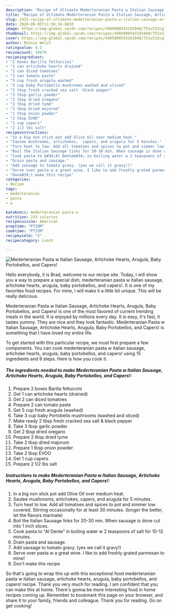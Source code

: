 ```yaml
---
description: "Recipe of Ultimate Mederteranian Pasta w Italian Sausage, Artichoke Hearts, Arugula, Baby Portobellos, and Capers!"
title: "Recipe of Ultimate Mederteranian Pasta w Italian Sausage, Artichoke Hearts, Arugula, Baby Portobellos, and Capers!"
slug: 2432-recipe-of-ultimate-mederteranian-pasta-w-italian-sausage-artichoke-hearts-arugula-baby-portobellos-and-capers
date: 2020-09-05T11:50:34.883Z
image: https://img-global.cpcdn.com/recipes/4905000543191040/751x532cq70/mederteranian-pasta-w-italian-sausage-artichoke-hearts-arugula-baby-portobellos-and-capers-recipe-main-photo.jpg
thumbnail: https://img-global.cpcdn.com/recipes/4905000543191040/751x532cq70/mederteranian-pasta-w-italian-sausage-artichoke-hearts-arugula-baby-portobellos-and-capers-recipe-main-photo.jpg
cover: https://img-global.cpcdn.com/recipes/4905000543191040/751x532cq70/mederteranian-pasta-w-italian-sausage-artichoke-hearts-arugula-baby-portobellos-and-capers-recipe-main-photo.jpg
author: Minnie Welch
ratingvalue: 4.3
reviewcount: 34479
recipeingredient:
- "2 boxes Barilla fettuccini"
- "1 can artichoke hearts drained"
- "2 can diced tomatoes"
- "2 can tomato paste"
- "5 cup fresh arugula washed"
- "3 cup baby Portobello mushrooms washed and sliced"
- "2 tbsp fresh cracked sea salt  black pepper"
- "3 tbsp garlic powder"
- "2 tbsp dried oregano"
- "2 tbsp dried tyme"
- "2 tbsp dried majorum"
- "1 tbsp onion powder"
- "2 tbsp EVOO"
- "1 cup capers"
- "2 1/2 lbs salt"
recipeinstructions:
- "In a big non stick pot add Olive Oil over medium heat."
- "Sautee mushrooms, artichokes,  capers, and arugula for 5 minutes."
- "Turn heat to low. Add all tomatoes and spices to pot and simmer low covered.  Stirring occasionally for at least 30 minutes. (longer the better, let the flavors marinate)"
- "Boil the Italian Sausage links for 20-30 min. When sausage is done cut into 1 inch slices."
- "Cook pasta to &#34;Al Dente&#34; in boiling water w 2 teaspoons of salt for 10-12 minutes."
- "Drain pasta and sausage."
- "Add sausage to tomato gravy. (yes we call it gravy!)"
- "Serve over pasta w a great wine. I like to add freshly grated parmesan to mine!"
- "Don&#39;t make this recipe"
categories:
- Recipe
tags:
- mederteranian
- pasta
- w

katakunci: mederteranian pasta w 
nutrition: 233 calories
recipecuisine: American
preptime: "PT29M"
cooktime: "PT33M"
recipeyield: "2"
recipecategory: Lunch

---
```



![Mederteranian Pasta w Italian Sausage, Artichoke Hearts, Arugula, Baby Portobellos, and Capers!](https://img-global.cpcdn.com/recipes/4905000543191040/751x532cq70/mederteranian-pasta-w-italian-sausage-artichoke-hearts-arugula-baby-portobellos-and-capers-recipe-main-photo.jpg)

Hello everybody, it is Brad, welcome to our recipe site. Today, I will show you a way to prepare a special dish, mederteranian pasta w italian sausage, artichoke hearts, arugula, baby portobellos, and capers!. It is one of my favorites food recipes. For mine, I will make it a little bit unique. This will be really delicious.

Mederteranian Pasta w Italian Sausage, Artichoke Hearts, Arugula, Baby Portobellos, and Capers! is one of the most favored of current trending meals in the world. It is enjoyed by millions every day. It is easy, it's fast, it tastes yummy. They are nice and they look fantastic. Mederteranian Pasta w Italian Sausage, Artichoke Hearts, Arugula, Baby Portobellos, and Capers! is something that I have loved my entire life.




To get started with this particular recipe, we must first prepare a few components. You can cook mederteranian pasta w italian sausage, artichoke hearts, arugula, baby portobellos, and capers! using 15 ingredients and 9 steps. Here is how you cook it.

<!--inarticleads1-->

##### The ingredients needed to make Mederteranian Pasta w Italian Sausage, Artichoke Hearts, Arugula, Baby Portobellos, and Capers!:

1. Prepare 2 boxes Barilla fettuccini
1. Get 1 can artichoke hearts (drained)
1. Get 2 can diced tomatoes
1. Prepare 2 can tomato paste
1. Get 5 cup fresh arugula (washed)
1. Take 3 cup baby Portobello mushrooms (washed and sliced)
1. Make ready 2 tbsp fresh cracked sea salt &amp; black pepper
1. Take 3 tbsp garlic powder
1. Get 2 tbsp dried oregano
1. Prepare 2 tbsp dried tyme
1. Take 2 tbsp dried majorum
1. Prepare 1 tbsp onion powder
1. Take 2 tbsp EVOO
1. Get 1 cup capers
1. Prepare 2 1/2 lbs salt




<!--inarticleads2-->

##### Instructions to make Mederteranian Pasta w Italian Sausage, Artichoke Hearts, Arugula, Baby Portobellos, and Capers!:

1. In a big non stick pot add Olive Oil over medium heat.
1. Sautee mushrooms, artichokes,  capers, and arugula for 5 minutes.
1. Turn heat to low. Add all tomatoes and spices to pot and simmer low covered.  Stirring occasionally for at least 30 minutes. (longer the better, let the flavors marinate)
1. Boil the Italian Sausage links for 20-30 min. When sausage is done cut into 1 inch slices.
1. Cook pasta to &#34;Al Dente&#34; in boiling water w 2 teaspoons of salt for 10-12 minutes.
1. Drain pasta and sausage.
1. Add sausage to tomato gravy. (yes we call it gravy!)
1. Serve over pasta w a great wine. I like to add freshly grated parmesan to mine!
1. Don&#39;t make this recipe




So that's going to wrap this up with this exceptional food mederteranian pasta w italian sausage, artichoke hearts, arugula, baby portobellos, and capers! recipe. Thank you very much for reading. I am confident that you can make this at home. There's gonna be more interesting food in home recipes coming up. Remember to bookmark this page on your browser, and share it to your family, friends and colleague. Thank you for reading. Go on get cooking!
